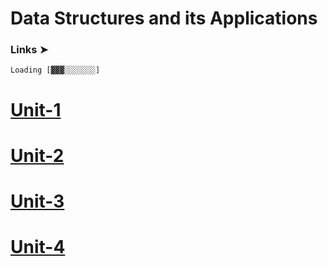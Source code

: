 # Data Structures and its Applications

### Links ➤ 
`Loading [▓▓▓░░░░░░░]`

# [Unit-1](./Slides-Breakdown/Unit-1/README.md)

# [Unit-2](./Slides-Breakdown/Unit-2/README.md)

# [Unit-3](./Slides-Breakdown/Unit-3/README.md)

# [Unit-4](./Slides-Breakdown/Unit-4/README.md)